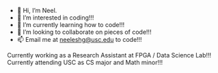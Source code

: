 - 👋 Hi, I’m Neel.
- 👀 I’m interested in coding!!!
- 🌱 I’m currently learning how to code!!!
- 💞️ I’m looking to collaborate on pieces of code!!!
- 📫 Email me at neeleshg@usc.edu to code!!!

Currently working as a Research Assistant at FPGA / Data Science Lab!!!
Currently attending USC as CS major and Math minor!!!

<!---
neeleshg23/neeleshg23 is a ✨ special ✨ repository because its `README.md` (this file) appears on your GitHub profile.
You can click the Preview link to take a look at your changes.
--->

 

